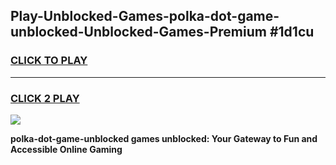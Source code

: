 
## Play-Unblocked-Games-polka-dot-game-unblocked-Unblocked-Games-Premium #1d1cu
<h3>
<a href="https://premium.freeplayer.one?title=polka-dot-game-unblocked&ref=12M">CLICK TO PLAY</a></h3>
<hr>

<h3>
<a href="https://premium.freeplayer.one?title=polka-dot-game-unblocked&ref=12M">CLICK 2 PLAY</a>
  
</h3>

<a href="https://premium.freeplayer.one?title=polka-dot-game-unblocked&ref=12M"><img src="https://clearcache.store/games.png"></a>


**polka-dot-game-unblocked games unblocked: Your Gateway to Fun and Accessible Online Gaming**
